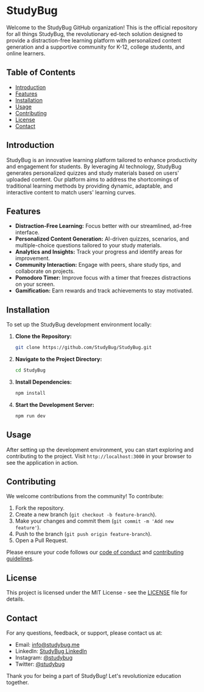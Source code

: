 # StudyBug

Welcome to the StudyBug GitHub organization! This is the official repository for all things StudyBug, the revolutionary ed-tech solution designed to provide a distraction-free learning platform with personalized content generation and a supportive community for K-12, college students, and online learners.

## Table of Contents

- [Introduction](#introduction)
- [Features](#features)
- [Installation](#installation)
- [Usage](#usage)
- [Contributing](#contributing)
- [License](#license)
- [Contact](#contact)

## Introduction

StudyBug is an innovative learning platform tailored to enhance productivity and engagement for students. By leveraging AI technology, StudyBug generates personalized quizzes and study materials based on users' uploaded content. Our platform aims to address the shortcomings of traditional learning methods by providing dynamic, adaptable, and interactive content to match users' learning curves.

## Features

- **Distraction-Free Learning:** Focus better with our streamlined, ad-free interface.
- **Personalized Content Generation:** AI-driven quizzes, scenarios, and multiple-choice questions tailored to your study materials.
- **Analytics and Insights:** Track your progress and identify areas for improvement.
- **Community Interaction:** Engage with peers, share study tips, and collaborate on projects.
- **Pomodoro Timer:** Improve focus with a timer that freezes distractions on your screen.
- **Gamification:** Earn rewards and track achievements to stay motivated.

## Installation

To set up the StudyBug development environment locally:

1. **Clone the Repository:**
    ```bash
    git clone https://github.com/StudyBug/StudyBug.git
    ```

2. **Navigate to the Project Directory:**
    ```bash
    cd StudyBug
    ```

3. **Install Dependencies:**
    ```bash
    npm install
    ```

4. **Start the Development Server:**
    ```bash
    npm run dev
    ```

## Usage

After setting up the development environment, you can start exploring and contributing to the project. Visit `http://localhost:3000` in your browser to see the application in action.

## Contributing

We welcome contributions from the community! To contribute:

1. Fork the repository.
2. Create a new branch (`git checkout -b feature-branch`).
3. Make your changes and commit them (`git commit -m 'Add new feature'`).
4. Push to the branch (`git push origin feature-branch`).
5. Open a Pull Request.

Please ensure your code follows our [code of conduct](CODE_OF_CONDUCT.md) and [contributing guidelines](CONTRIBUTING.md).

## License

This project is licensed under the MIT License - see the [LICENSE](LICENSE) file for details.

## Contact

For any questions, feedback, or support, please contact us at:

- Email: info@studybug.me
- LinkedIn: [StudyBug LinkedIn](https://www.linkedin.com/company/studybug)
- Instagram: [@studybug](https://www.instagram.com/studybug)
- Twitter: [@studybug](https://twitter.com/studybug)

Thank you for being a part of StudyBug! Let's revolutionize education together.
